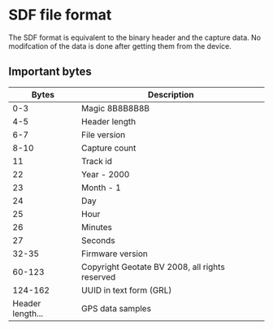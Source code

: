 # SDF file format

The SDF format is equivalent to the binary header and the capture data.
No modifcation of the data is done after getting them from the device.

## Important bytes

|Bytes | Description|
|--- | --- |
| 0-3 | Magic 8B8B8B8B
| 4-5 | Header length
| 6-7 | File version
| 8-10 | Capture count
| 11 | Track id
| 22 | Year - 2000
| 23 | Month - 1
| 24 | Day
| 25 | Hour
| 26 | Minutes
| 27 | Seconds
| 32-35 | Firmware version
| 60-123 | Copyright Geotate BV 2008, all rights reserved
| 124-162 | UUID in text form (GRL)
| Header length... | GPS data samples